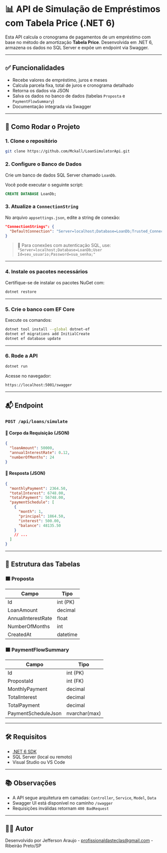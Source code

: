 # 📊 API de Simulação de Empréstimos com Tabela Price (.NET 6)

Esta API calcula o cronograma de pagamentos de um empréstimo com base no método de amortização **Tabela Price**. Desenvolvida em .NET 6, armazena os dados no SQL Server e expõe um endpoint via Swagger.

---

## ✅ Funcionalidades

- Recebe valores de empréstimo, juros e meses
- Calcula parcela fixa, total de juros e cronograma detalhado
- Retorna os dados via JSON
- Salva os dados no banco de dados (tabelas `Proposta` e `PaymentFlowSummary`)
- Documentação integrada via Swagger

---

## 🚀 Como Rodar o Projeto

### 1. Clone o repositório

```bash
git clone https://github.com/Mckall/LoanSimulatorApi.git
```

### 2. Configure o Banco de Dados

Crie um banco de dados SQL Server chamado `LoanDb`.

Você pode executar o seguinte script:

```sql
CREATE DATABASE LoanDb;
```

### 3. Atualize a `ConnectionString`

No arquivo `appsettings.json`, edite a string de conexão:

```json
"ConnectionStrings": {
  "DefaultConnection": "Server=localhost;Database=LoanDb;Trusted_Connection=True;"
}
```

> 🔐 Para conexões com autenticação SQL, use:
> `"Server=localhost;Database=LoanDb;User Id=seu_usuario;Password=sua_senha;"`

---

### 4. Instale os pacotes necessários

Certifique-se de instalar os pacotes NuGet com:

```bash
dotnet restore
```

---

### 5. Crie o banco com EF Core

Execute os comandos:

```bash
dotnet tool install --global dotnet-ef
dotnet ef migrations add InitialCreate
dotnet ef database update
```

---

### 6. Rode a API

```bash
dotnet run
```

Acesse no navegador:

```
https://localhost:5001/swagger
```

---

## 📬 Endpoint

### `POST /api/loans/simulate`

#### 🔸 Corpo da Requisição (JSON)

```json
{
  "loanAmount": 50000,
  "annualInterestRate": 0.12,
  "numberOfMonths": 24
}
```

#### 🔹 Resposta (JSON)

```json
{
  "monthlyPayment": 2364.50,
  "totalInterest": 6748.00,
  "totalPayment": 56748.00,
  "paymentSchedule": [
    {
      "month": 1,
      "principal": 1864.50,
      "interest": 500.00,
      "balance": 48135.50
    }
    // ...
  ]
}
```

---

## 🧱 Estrutura das Tabelas

### 🟩 Proposta

| Campo             | Tipo       |
|------------------|------------|
| Id               | int (PK)   |
| LoanAmount       | decimal    |
| AnnualInterestRate | float    |
| NumberOfMonths   | int        |
| CreatedAt        | datetime   |

### 🟦 PaymentFlowSummary

| Campo             | Tipo       |
|------------------|------------|
| Id               | int (PK)   |
| PropostaId       | int (FK)   |
| MonthlyPayment   | decimal    |
| TotalInterest    | decimal    |
| TotalPayment     | decimal    |
| PaymentScheduleJson | nvarchar(max) |

---

## 🛠 Requisitos

- [.NET 6 SDK](https://dotnet.microsoft.com/download/dotnet/6.0)
- SQL Server (local ou remoto)
- Visual Studio ou VS Code

---

## 📚 Observações

- A API segue arquitetura em camadas: `Controller`, `Service`, `Model`, `Data`
- Swagger UI está disponível no caminho `/swagger`
- Requisições inválidas retornam `400 BadRequest`

---

## 🧑‍💻 Autor

Desenvolvido por Jefferson Araujo - profissionaldasteclas@gmail.com - Ribeirão Preto/SP